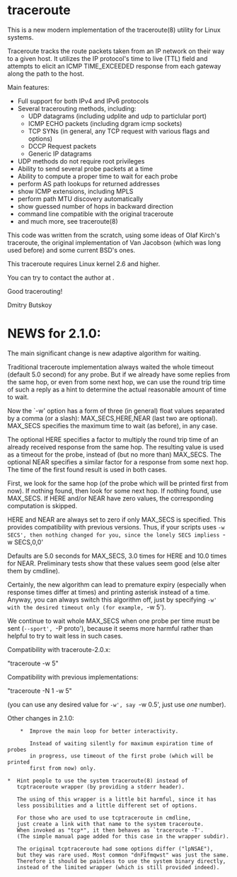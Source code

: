 # traceroute

This is a new modern implementation of the traceroute(8)
utility for Linux systems.

Traceroute tracks the route packets taken from an IP network on their
way to a given host. It utilizes the IP protocol's time to live (TTL)
field and attempts to elicit an ICMP TIME_EXCEEDED response from each
gateway along the path to the host.

Main features:
- Full support for both IPv4 and IPv6 protocols
- Several tracerouting methods, including:
  * UDP datagrams (including udplite and udp to particlular port)
  * ICMP ECHO packets (including dgram icmp sockets)
  * TCP SYNs (in general, any TCP request with various flags and options)
  * DCCP Request packets
  * Generic IP datagrams
- UDP methods do not require root privileges
- Ability to send several probe packets at a time
- Ability to compute a proper time to wait for each probe
- perform AS path lookups for returned addresses
- show ICMP extensions, including MPLS
- perform path MTU discovery automatically
- show guessed number of hops in backward direction
- command line compatible with the original traceroute
- and much more, see traceroute(8)

This code was written from the scratch, using some ideas of
Olaf Kirch's traceroute, the original implementation of Van Jacobson
(which was long used before) and some current BSD's ones.

This traceroute requires Linux kernel 2.6 and higher.

You can try to contact the author at <Dmitry at Butskoy dot name> .


Good tracerouting!

Dmitry Butskoy

# NEWS for 2.1.0:


The main significant change is new adaptive algorithm for waiting.

Traditional traceroute implementation always waited the whole timeout
(default 5.0 second) for any probe. But if we already have some replies from
the same hop, or even from some next hop, we can use the round trip time of
such a reply as a hint to determine the actual reasonable amount of time to
wait.

Now the `-w' option has a form of three (in general) float values separated
by a comma (or a slash): MAX_SECS,HERE,NEAR (last two are optional).
MAX_SECS specifies the maximum time to wait (as before), in any case.

The optional HERE specifies a factor to multiply the round trip time of an
already received response from the same hop.
The resulting value is used as a timeout for the probe, instead of (but no
more than) MAX_SECS. The optional NEAR specifies a similar factor for a
response from some next hop.
The time of the first found result is used in both cases.

First, we look for the same hop (of the probe which will be printed first
from now). If nothing found, then look for some next hop. If nothing found,
use MAX_SECS. If HERE and/or NEAR have zero values, the corresponding
computation is skipped.

HERE and NEAR are always set to zero if only MAX_SECS is specified. This
provides compatibility with previous versions. Thus, if your scripts uses
`-w SECS', then nothing changed for you, since the lonely SECS impliess
`-w SECS,0,0'

Defaults are 5.0 seconds for MAX_SECS, 3.0 times for HERE and 10.0 times
for NEAR. Preliminary tests show that these values seem good (else alter them
by cmdline).

Certainly, the new algorithm can lead to premature expiry (especially when
response times differ at times) and printing asterisk instead of a time.
Anyway, you can always switch this algorithm off, just by specifying `-w'
with the desired timeout only (for example, `-w 5').

We continue to wait whole MAX_SECS when one probe per time must be sent
(`--sport', `-P proto'), because it seems more harmful rather than helpful
to try to wait less in such cases.


Compatibility with traceroute-2.0.x:

"traceroute  -w 5"

Compatibility with previous implementations:

"traceroute  -N 1  -w 5"

(you can use any desired value for `-w', say `-w 0.5', just use *one* number).


Other changes in 2.1.0:

        *  Improve the main loop for better interactivity.

           Instead of waiting silently for maximum expiration time of probes
           in progress, use timeout of the first probe (which will be printed
           first from now) only.

	*  Hint people to use the system traceroute(8) instead of
	   tcptraceroute wrapper (by providing a stderr header).

	   The using of this wrapper is a little bit harmful, since it has
	   less possibilities and a little different set of options.

	   For those who are used to use tcptraceroute in cmdline,
	   just create a link with that name to the system traceroute.
	   When invoked as "tcp*", it then behaves as `traceroute -T'.
	   (The simple manual page added for this case in the wrapper subdir).

	   The original tcptraceroute had some options differ ("lpNSAE"),
	   but they was rare used. Most common "dnFifmqwst" was just the same.
	   Therefore it should be painless to use the system binary directly,
	   instead of the limited wrapper (which is still provided indeed).
